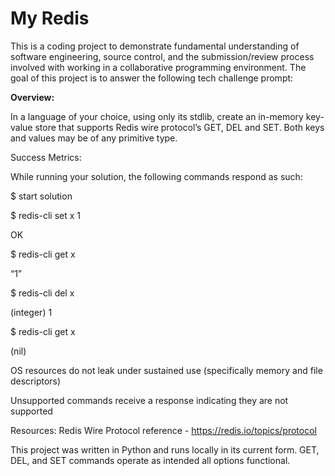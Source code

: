 # My Redis
This is a coding project to demonstrate fundamental understanding of software engineering, source control, and the submission/review process involved with working in a collaborative programming environment.
The goal of this project is to answer the following tech challenge prompt:


**Overview:**


In a language of your choice, using only its stdlib, create an in-memory key-value store that supports Redis wire protocol’s GET, DEL and SET. Both keys and values may be of any primitive type.

 

Success Metrics:

While running your solution, the following commands respond as such:

$ start solution

$ redis-cli set x 1

OK

$ redis-cli get x

“1”

$ redis-cli del x

(integer) 1

$ redis-cli get x

(nil)

 

OS resources do not leak under sustained use (specifically memory and file descriptors)


Unsupported commands receive a response indicating they are not supported

Resources:
Redis Wire Protocol reference - https://redis.io/topics/protocol

This project was written in Python and runs locally in its current form. GET, DEL, and SET commands operate as intended all options functional.
